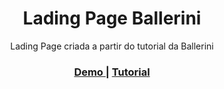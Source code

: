 <h1 align="center">Lading Page Ballerini</h1>
<div align="center">
  Lading Page criada a partir do tutorial da Ballerini
</div>

<div align="center">
  <h3>
    <a href="https://vocal-longma-cfb17e.netlify.app/">
      Demo
    </a>
    <span> | </span>
    <a href="https://www.youtube.com/@rafaellaballerini">
      Tutorial
    </a>
  </h3>
</div>
